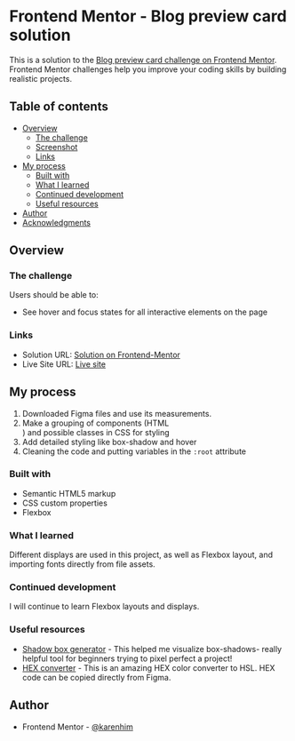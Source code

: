 # Frontend Mentor - Blog preview card solution

This is a solution to the [Blog preview card challenge on Frontend Mentor](https://www.frontendmentor.io/challenges/blog-preview-card-ckPaj01IcS). Frontend Mentor challenges help you improve your coding skills by building realistic projects.

## Table of contents

- [Overview](#overview)
  - [The challenge](#the-challenge)
  - [Screenshot](#screenshot)
  - [Links](#links)
- [My process](#my-process)
  - [Built with](#built-with)
  - [What I learned](#what-i-learned)
  - [Continued development](#continued-development)
  - [Useful resources](#useful-resources)
- [Author](#author)
- [Acknowledgments](#acknowledgments)

## Overview

### The challenge

Users should be able to:

- See hover and focus states for all interactive elements on the page

### Links

- Solution URL: [Solution on Frontend-Mentor](https://www.frontendmentor.io/solutions/mentor-blog-preview-card-solution-in-css-almost-pixel-perfect-QU3TSA0agd)
- Live Site URL: [Live site](https://karenhim.github.io/Frontend-Mentor-Blog-preview-card/)

## My process

1. Downloaded Figma files and use its measurements.
2. Make a grouping of components (HTML <div>) and possible classes in CSS for styling
3. Add detailed styling like box-shadow and hover
4. Cleaning the code and putting variables in the `:root` attribute

### Built with

- Semantic HTML5 markup
- CSS custom properties
- Flexbox

### What I learned

Different displays are used in this project, as well as Flexbox layout, and importing fonts directly from file assets.

### Continued development

I will continue to learn Flexbox layouts and displays.

### Useful resources

- [Shadow box generator](https://cssgenerator.pl/en/box-shadow-generator/) - This helped me visualize box-shadows- really helpful tool for beginners trying to pixel perfect a project!
- [HEX converter](https://colordesigner.io/convert/hextohsl) - This is an amazing HEX color converter to HSL. HEX code can be copied directly from Figma.

## Author

- Frontend Mentor - [@karenhim](https://www.frontendmentor.io/profile/karenhim)

